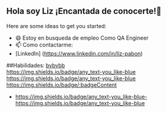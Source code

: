 ## Hola soy Liz ¡Encantada de conocerte!👋

<!--
**liznayarit/liznayarit** is a ✨ _special_ ✨ repository because its `README.md` (this file) appears on your GitHub profile.-->

Here are some ideas to get you started:


- 😄 Estoy en busqueda de empleo Como QA Engineer
- 📫 Como contactarme:
- [Linkedln] (https://www.linkedin.com/in/liz-pabon)

##Habilidades:
[bvbvbb](https://img.shields.io/badge/any_text-you_like-blue)</br>
https://img.shields.io/badge/any_text-you_like-blue
https://img.shields.io/badge/any_text-you_like-blue
https://img.shields.io/badge/:badgeContent
- https://img.shields.io/badge/any_text-you_like-blue- https://img.shields.io/badge/any_text-you_like-blue
